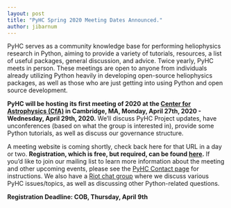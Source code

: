 ```yaml
---
layout: post
title: "PyHC Spring 2020 Meeting Dates Announced."
author: jibarnum
---
```


PyHC serves as a community knowledge base for performing heliophysics research in Python, aiming to provide a variety of tutorials, resources, a list of useful packages, general discussion, and advice. Twice yearly, PyHC meets in person. These meetings are open to anyone from individuals already utilizing Python heavily in developing open-source heliophysics packages, as well as those who are just getting into using Python and open source development. 

**PyHC will be hosting its first meeting of 2020 at the [Center for Astrophysics (CfA)](https://www.cfa.harvard.edu/) in Cambridge, MA, Monday, April 27th, 2020 - Wednesday, April 29th, 2020.** We’ll discuss PyHC Project updates, have unconferences (based on what the group is interested in), provide some Python tutorials, as well as discuss our governance structure.

A meeting website is coming shortly, check back here for that URL in a day or two. **Registration, which is free, but required, can be found [here](https://forms.gle/HXdTtvYhjhbtZz8b7).** If you’d like to join our mailing list to learn more information about the meeting and other upcoming events, please see the [PyHC Contact page](http://heliopython.org/contact/) for instructions. We also have a [Riot chat group]( https://riot.im/app/#/room/#heliopython:openastronomy.org
) where we discuss various PyHC issues/topics, as well as discussing other Python-related questions.

**Registration Deadline: COB, Thursday, April 9th**
